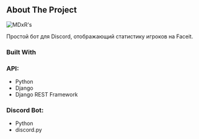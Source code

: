 <!-- ABOUT THE PROJECT -->
## About The Project

![MDxR's](https://media.discordapp.net/attachments/1116389588236259338/1210623111087525898/image.png?ex=65eb3ba1&is=65d8c6a1&hm=f2383c3ff76d4ed85d2945d8da7641298ed408a77df35e6bc8f39c148cada4dc&=&format=webp&quality=lossless&width=448&height=468)

Простой бот для Discord, отображающий статистику игроков на Faceit.

### Built With

### API:
* Python
* Django
* Django REST Framework
### Discord Bot:
* Python
* discord.py
